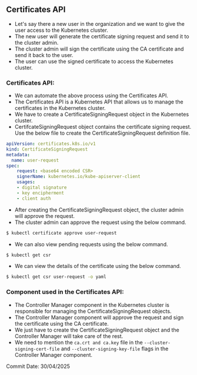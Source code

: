 ## Certificates API

- Let's say there a new user in the organization and we want to give the user access to the Kubernetes cluster.
- The new user will generate the certificate signing request and send it to the cluster admin.
- The cluster admin will sign the certificate using the CA certificate and send it back to the user.
- The user can use the signed certificate to access the Kubernetes cluster.

### Certificates API:

- We can automate the above process using the Certificates API.
- The Certificates API is a Kubernetes API that allows us to manage the certificates in the Kubernetes cluster.
- We have to create a CertificateSigningRequest object in the Kubernetes cluster.
- CertifcateSigningRequest object contains the certificate signing request. Use the below file to create the CertificateSigningRequest definition file.
    
```yaml
apiVersion: certificates.k8s.io/v1
kind: CertificateSigningRequest
metadata:
  name: user-request
spec:
    request: <base64 encoded CSR>
    signerName: kubernetes.io/kube-apiserver-client
    usages:
    - digital signature
    - key encipherment
    - client auth
```
- After creating the CertificateSigningRequest object, the cluster admin will approve the request.
- The cluster admin can approve the request using the below command.
    
```bash
$ kubectl certificate approve user-request
```
- We can also view pending requests using the below command.
    
```bash
$ kubectl get csr
```

- We can view the details of the certificate using the below command.
    
```bash
$ kubectl get csr user-request -o yaml
```

### Component used in the Certificates API:

- The Controller Manager component in the Kubernetes cluster is responsible for managing the CertificateSigningRequest objects.
- The Controller Manager component will approve the request and sign the certificate using the CA certificate.
- We just have to create the CertificateSigningRequest object and the Controller Manager will take care of the rest.
- We need to mention the `ca.crt and ca.key` file in the `--cluster-signing-cert-file` and `--cluster-signing-key-file` flags in the Controller Manager component.


Commit Date: 30/04/2025